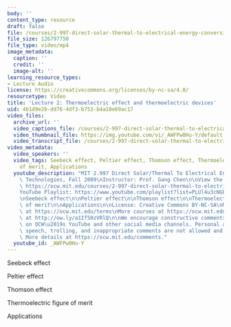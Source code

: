 ```yaml
---
body: ''
content_type: resource
draft: false
file: /courses/2-997-direct-solar-thermal-to-electrical-energy-conversion-technologies-fall-2009/mit2_997f09_lec02_360p_16_9.mp4
file_size: 126797750
file_type: video/mp4
image_metadata:
  caption: ''
  credit: ''
  image-alt: ''
learning_resource_types:
- Lecture Audio
license: https://creativecommons.org/licenses/by-nc-sa/4.0/
resourcetype: Video
title: 'Lecture 2: Thermoelectric effect and thermoelectric devices'
uid: 4b1d9e2b-dd76-4df3-b753-b4a18e69ac17
video_files:
  archive_url: ''
  video_captions_file: /courses/2-997-direct-solar-thermal-to-electrical-energy-conversion-technologies-fall-2009/1xfQjNpowzVTuCnZVr1C1cGJRgLeDdIAT_transcript.webvtt
  video_thumbnail_file: https://img.youtube.com/vi/_AWFPw0Hu-Y/default.jpg
  video_transcript_file: /courses/2-997-direct-solar-thermal-to-electrical-energy-conversion-technologies-fall-2009/1xfQjNpowzVTuCnZVr1C1cGJRgLeDdIAT_transcript.pdf
video_metadata:
  video_speakers: ''
  video_tags: Seebeck effect, Peltier effect, Thomson effect, Thermoelectric figure
    of merit, Applications
  youtube_description: "MIT 2.997 Direct Solar/Thermal To Electrical Energy Conversion\
    \ Technologies, Fall 2009\nInstructor: Prof. Gang Chen\n\nView the complete course:\
    \ https://ocw.mit.edu/courses/2-997-direct-solar-thermal-to-electrical-energy-conversion-technologies-fall-2009/\n\
    YouTube Playlist: https://www.youtube.com/playlist?list=PLUl4u3cNGP62sv7_wYRKqvf1HsL4p54Kj\n\
    \nSeebeck effect\n\nPeltier effect\n\nThomson effect\n\nThermoelectric figure\
    \ of merit\n\nApplications\n\nLicense: Creative Commons BY-NC-SA\nMore information\
    \ at https://ocw.mit.edu/terms\nMore courses at https://ocw.mit.edu\nSupport OCW\
    \ at http://ow.ly/a1If50zVRlQ\n\nWe encourage constructive comments and discussion\
    \ on OCW\u2019s YouTube and other social media channels. Personal attacks, hate\
    \ speech, trolling, and inappropriate comments are not allowed and may be removed.\
    \ More details at https://ocw.mit.edu/comments."
  youtube_id: _AWFPw0Hu-Y
---
```

Seebeck effect

Peltier effect

Thomson effect

Thermoelectric figure of merit

Applications